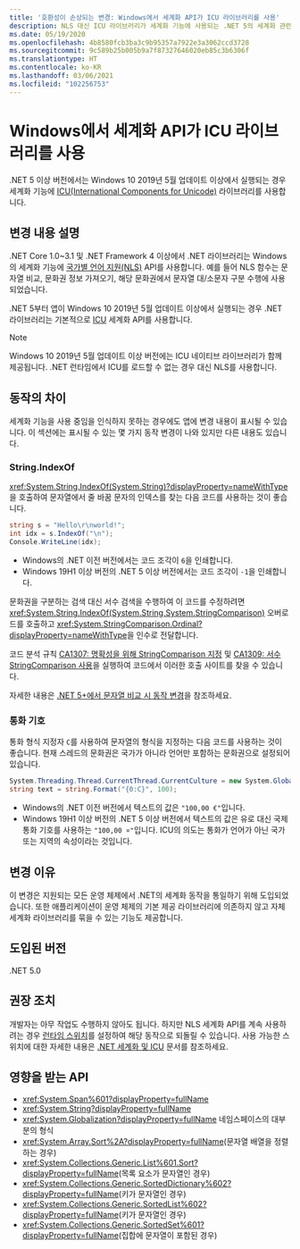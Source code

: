 ```yaml
---
title: '호환성이 손상되는 변경: Windows에서 세계화 API가 ICU 라이브러리를 사용'
description: NLS 대신 ICU 라이브러리가 세계화 기능에 사용되는 .NET 5의 세계화 관련 호환성이 손상되는 변경에 관해 알아봅니다.
ms.date: 05/19/2020
ms.openlocfilehash: 4b8580fcb3ba3c9b95357a7922e3a3062ccd3728
ms.sourcegitcommit: 9c589b25b005b9a7f87327646020eb85c3b6306f
ms.translationtype: HT
ms.contentlocale: ko-KR
ms.lasthandoff: 03/06/2021
ms.locfileid: "102256753"
---
```

# <a name="globalization-apis-use-icu-libraries-on-windows"></a>Windows에서 세계화 API가 ICU 라이브러리를 사용

.NET 5 이상 버전에서는 Windows 10 2019년 5월 업데이트 이상에서 실행되는 경우 세계화 기능에 [ICU(International Components for Unicode)](http://site.icu-project.org/home) 라이브러리를 사용합니다.

## <a name="change-description"></a>변경 내용 설명

.NET Core 1.0~3.1 및 .NET Framework 4 이상에서 .NET 라이브러리는 Windows의 세계화 기능에 [국가별 언어 지원(NLS)](/windows/win32/intl/national-language-support) API를 사용합니다. 예를 들어 NLS 함수는 문자열 비교, 문화권 정보 가져오기, 해당 문화권에서 문자열 대/소문자 구분 수행에 사용되었습니다.

.NET 5부터 앱이 Windows 10 2019년 5월 업데이트 이상에서 실행되는 경우 .NET 라이브러리는 기본적으로 [ICU](http://site.icu-project.org/home) 세계화 API를 사용합니다.

> [!NOTE]
> Windows 10 2019년 5월 업데이트 이상 버전에는 ICU 네이티브 라이브러리가 함께 제공됩니다. .NET 런타임에서 ICU를 로드할 수 없는 경우 대신 NLS를 사용합니다.

## <a name="behavioral-differences"></a>동작의 차이

세계화 기능을 사용 중임을 인식하지 못하는 경우에도 앱에 변경 내용이 표시될 수 있습니다. 이 섹션에는 표시될 수 있는 몇 가지 동작 변경이 나와 있지만 다른 내용도 있습니다.

### <a name="stringindexof"></a>String.IndexOf

<xref:System.String.IndexOf(System.String)?displayProperty=nameWithType>을 호출하여 문자열에서 줄 바꿈 문자의 인덱스를 찾는 다음 코드를 사용하는 것이 좋습니다.

```csharp
string s = "Hello\r\nworld!";
int idx = s.IndexOf("\n");
Console.WriteLine(idx);
```

- Windows의 .NET 이전 버전에서는 코드 조각이 `6`을 인쇄합니다.
- Windows 19H1 이상 버전의 .NET 5 이상 버전에서는 코드 조각이 `-1`을 인쇄합니다.

문화권을 구분하는 검색 대신 서수 검색을 수행하여 이 코드를 수정하려면 <xref:System.String.IndexOf(System.String,System.StringComparison)> 오버로드를 호출하고 <xref:System.StringComparison.Ordinal?displayProperty=nameWithType>을 인수로 전달합니다.

코드 분석 규칙 [CA1307: 명확성을 위해 StringComparison 지정](../../../../fundamentals/code-analysis/quality-rules/ca1307.md) 및 [CA1309: 서수 StringComparison 사용](../../../../fundamentals/code-analysis/quality-rules/ca1309.md)을 실행하여 코드에서 이러한 호출 사이트를 찾을 수 있습니다.

자세한 내용은 [.NET 5+에서 문자열 비교 시 동작 변경](../../../../standard/base-types/string-comparison-net-5-plus.md)을 참조하세요.

### <a name="currency-symbol"></a>통화 기호

통화 형식 지정자 `C`를 사용하여 문자열의 형식을 지정하는 다음 코드를 사용하는 것이 좋습니다. 현재 스레드의 문화권은 국가가 아니라 언어만 포함하는 문화권으로 설정되어 있습니다.

```csharp
System.Threading.Thread.CurrentThread.CurrentCulture = new System.Globalization.CultureInfo("de");
string text = string.Format("{0:C}", 100);
```

- Windows의 .NET 이전 버전에서 텍스트의 값은 `"100,00 €"`입니다.
- Windows 19H1 이상 버전의 .NET 5 이상 버전에서 텍스트의 값은 유로 대신 국제 통화 기호를 사용하는 `"100,00 ¤"`입니다. ICU의 의도는 통화가 언어가 아닌 국가 또는 지역의 속성이라는 것입니다.

## <a name="reason-for-change"></a>변경 이유

이 변경은 지원되는 모든 운영 체제에서 .NET의 세계화 동작을 통일하기 위해 도입되었습니다. 또한 애플리케이션이 운영 체제의 기본 제공 라이브러리에 의존하지 않고 자체 세계화 라이브러리를 묶을 수 있는 기능도 제공합니다.

## <a name="version-introduced"></a>도입된 버전

.NET 5.0

## <a name="recommended-action"></a>권장 조치

개발자는 아무 작업도 수행하지 않아도 됩니다. 하지만 NLS 세계화 API를 계속 사용하려는 경우 [런타임 스위치](../../../run-time-config/globalization.md#nls)를 설정하여 해당 동작으로 되돌릴 수 있습니다. 사용 가능한 스위치에 대한 자세한 내용은 [.NET 세계화 및 ICU](../../../../standard/globalization-localization/globalization-icu.md) 문서를 참조하세요.

## <a name="affected-apis"></a>영향을 받는 API

- <xref:System.Span%601?displayProperty=fullName>
- <xref:System.String?displayProperty=fullName>
- <xref:System.Globalization?displayProperty=fullName> 네임스페이스의 대부분의 형식
- <xref:System.Array.Sort%2A?displayProperty=fullName>(문자열 배열을 정렬하는 경우)
- <xref:System.Collections.Generic.List%601.Sort?displayProperty=fullName>(목록 요소가 문자열인 경우)
- <xref:System.Collections.Generic.SortedDictionary%602?displayProperty=fullName>(키가 문자열인 경우)
- <xref:System.Collections.Generic.SortedList%602?displayProperty=fullName>(키가 문자열인 경우)
- <xref:System.Collections.Generic.SortedSet%601?displayProperty=fullName>(집합에 문자열이 포함된 경우)

<!--

### Affected APIs

- ``T:System.Span`1``
- `T:System.String`
- `N:System.Globalization`
- `Overload:System.Array.Sort`
- ``M:System.Collections.Generic.List`1.Sort``
- ``T:System.Collections.Generic.SortedDictionary`2``
- ``T:System.Collections.Generic.SortedList`2``
- ``T:System.Collections.Generic.SortedSet`1``

### Category

- Core .NET libraries
- Globalization

-->
